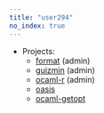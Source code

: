 ```yaml
---
title: "user294"
no_index: true
---
```


* Projects:
  * [format](/projects/format/) (admin)
  * [guizmin](/projects/guizmin/) (admin)
  * [ocaml-r](/projects/ocaml-r/) (admin)
  * [oasis](/projects/oasis/)
  * [ocaml-getopt](/projects/ocaml-getopt/)
